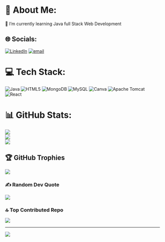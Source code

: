 # 💫 About Me:
🌱 I’m currently learning Java full Stack Web Development<br>


## 🌐 Socials:
[![LinkedIn](https://img.shields.io/badge/LinkedIn-%230077B5.svg?logo=linkedin&logoColor=white)](https://linkedin.com/in/kodamanchili-charan-teja) [![email](https://img.shields.io/badge/Email-D14836?logo=gmail&logoColor=white)](mailto:kctejajobs@gmail.com) 

# 💻 Tech Stack:
![Java](https://img.shields.io/badge/java-%23ED8B00.svg?style=for-the-badge&logo=openjdk&logoColor=white) ![HTML5](https://img.shields.io/badge/html5-%23E34F26.svg?style=for-the-badge&logo=html5&logoColor=white) ![MongoDB](https://img.shields.io/badge/MongoDB-%234ea94b.svg?style=for-the-badge&logo=mongodb&logoColor=white) ![MySQL](https://img.shields.io/badge/mysql-4479A1.svg?style=for-the-badge&logo=mysql&logoColor=white) ![Canva](https://img.shields.io/badge/Canva-%2300C4CC.svg?style=for-the-badge&logo=Canva&logoColor=white) ![Apache Tomcat](https://img.shields.io/badge/apache%20tomcat-%23F8DC75.svg?style=for-the-badge&logo=apache-tomcat&logoColor=black) ![React](https://img.shields.io/badge/react-%2320232a.svg?style=for-the-badge&logo=react&logoColor=%2361DAFB)
# 📊 GitHub Stats:
![](https://github-readme-stats.vercel.app/api?username=Teja3376&theme=dark&hide_border=false&include_all_commits=false&count_private=false)<br/>
![](https://github-readme-streak-stats.herokuapp.com/?user=Teja3376&theme=dark&hide_border=false)<br/>
![](https://github-readme-stats.vercel.app/api/top-langs/?username=Teja3376&theme=dark&hide_border=false&include_all_commits=false&count_private=false&layout=compact)

## 🏆 GitHub Trophies
![](https://github-profile-trophy.vercel.app/?username=Teja3376&theme=radical&no-frame=false&no-bg=true&margin-w=4)

### ✍️ Random Dev Quote
![](https://quotes-github-readme.vercel.app/api?type=horizontal&theme=radical)

### 🔝 Top Contributed Repo
![](https://github-contributor-stats.vercel.app/api?username=Teja3376&limit=5&theme=dark&combine_all_yearly_contributions=true)

---
[![](https://visitcount.itsvg.in/api?id=Teja3376&icon=0&color=0)](https://visitcount.itsvg.in)

<!-- Proudly created with GPRM ( https://gprm.itsvg.in ) -->
